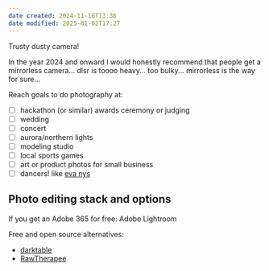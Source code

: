 ```yaml
---
date created: 2024-11-16T13:36
date modified: 2025-01-02T17:27
---
```


Trusty dusty camera! 

In the year 2024 and onward I would honestly recommend that people get a mirrorless camera... dlsr is toooo heavy... too bulky... mirrorless is the way for sure...

Reach goals to do photography at:

- [ ] hackathon (or similar) awards ceremony or judging
- [ ] wedding
- [ ] concert
- [ ] aurora/northern lights
- [ ] modeling studio
- [ ] local sports games
- [ ] art or product photos for small business
- [ ] dancers! like [eva nys](https://www.evanysphotography.com/) 

## Photo editing stack and options

If you get an Adobe 365 for free: Adobe Lightroom

Free and open source alternatives:

- [darktable](https://www.darktable.org/)
- [RawTherapee](https://www.rawtherapee.com/) 